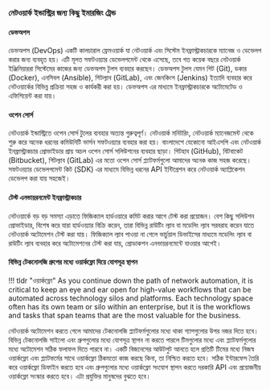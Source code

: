 ### নেটওয়ার্ক ইন্ডাস্ট্রির জন্য কিছু ইমারজিং ট্রেন্ড

#### ডেভঅপস

ডেভঅপস (DevOps) একটি কালচারাল ফ্রেমওয়ার্ক যা নেটওয়ার্ক এবং সিস্টেম ইনফ্রাস্ট্রাকচারকে ম্যানেজ ও ডেভেলপ করার জন্য ব্যবহৃত হয়। এটি মূলত সফটওয়্যার ডেভেলপমেন্ট থেকে এসেছে, তবে গত কয়েক বছরে নেটওয়ার্ক ইঞ্জিনিয়াররা সিস্টেমের কাজের জন্য ডেভঅপস টুলস ব্যবহার করছেন। ডেভঅপস টুলস যেমন গিট (Git), ডকার (Docker), এনসিবল (Ansible), গিটল্যাব (GitLab), এবং জেনকিংস (Jenkins) ইত্যাদি ব্যবহার করে নেটওয়ার্কের বিভিন্ন প্রক্রিয়া সহজ ও কার্যকরী করা হয়। ডেভঅপস এর মাধ্যমে ইনফ্রাস্ট্রাকচারকে অটোমেটেড ও এফিশিয়েন্ট করা যায়।

#### ওপেন সোর্স

নেটওয়ার্ক ইন্ডাস্ট্রিতে ওপেন সোর্স টুলের ব্যবহার অত্যন্ত গুরুত্বপূর্ণ। নেটওয়ার্ক মনিটরিং, নেটওয়ার্ক ম্যানেজমেন্ট থেকে শুরু করে অনেক ধরনের কমিউনিটি ভার্সন সফটওয়্যার ব্যবহার করা হয়। বাংলাদেশে যেকোনো আইএসপি এবং নেটওয়ার্ক ইনফ্রাস্ট্রাকচার প্রোভাইডার প্রায় অচল ওপেন সোর্স সলিউশনের ব্যবহার ছাড়া। গিটহাব (GitHub), বিটবাকেট (Bitbucket), গিটল্যাব (GitLab) এর মতো ওপেন সোর্স প্ল্যাটফর্মগুলো আমাদের অনেক কাজ সহজ করেছে। সফটওয়্যার ডেভেলপমেন্ট কিট (SDK) এর মাধ্যমে বিভিন্ন ধরনের API ইন্টিগ্রেশন করে নেটওয়ার্ক অ্যাপ্লিকেশন ডেভেলপ করা যায় সহজেই।

#### টেস্ট এনভায়রনমেন্ট ইনফ্রাস্ট্রাকচার

নেটওয়ার্কে বড় বড় সমস্যা এড়াতে ফিজিক্যাল হার্ডওয়ারে কমিট করার আগে টেস্ট করা প্রয়োজন। বেশ কিছু সলিউশন প্রোভাইডার, বিশেষ করে যারা হার্ডওয়্যার বিক্রি করেন, তারা বিভিন্ন রাউটিং ল্যাব বা মডেলিং ল্যাব সরবরাহ করেন যাতে নেটওয়ার্ক অটোমেশন টেস্ট করা যায়। ফিজিক্যাল ল্যাব পাওয়া না গেলে ভার্চুয়াল ডিভাইসের মাধ্যমে মডেলিং ল্যাব বা রাউটিং ল্যাব ব্যবহার করে অটোমেশনের টেস্ট করা যায়, প্রোডাকশন এনভায়রনমেন্টে যাওয়ার আগেই।

#### বিভিন্ন টেকনোলজি গ্রুপের মধ্যে ওয়ার্কফ্লো দিয়ে যোগসূত্র স্থাপন

!!! tldr "ওয়ার্কফ্লো"
    As you continue down the path of network automation, it is critical to keep an eye and ear open for high-value workflows that can be automated across technology silos and platforms. Each technology space often has its own team or silo within an enterprise, but it is the workflows and tasks that span teams that are the most valuable for the business.

নেটওয়ার্ক অটোমেশন করতে গেলে আমাদের টেকনোলজি প্ল্যাটফর্মগুলোর মধ্যে থাকা গ্যাপগুলোর উপর নজর দিতে হবে। বিভিন্ন টেকনোলজি সাইলো এবং গ্রুপগুলোর মধ্যে যোগসূত্র স্থাপন না করতে পারলে টিমগুলোর মধ্যে এবং প্ল্যাটফর্মগুলোর মধ্যে অটোমেশন সঠিক ফলাফল দিতে পারবে না। একটি বিজনেসের আউটপুট আনতে হলে প্রতিটি টিমের মধ্যে নিজস্ব ওয়ার্কফ্লো এবং প্ল্যাটফর্মের সাথে ওয়ার্কফ্লো ঠিকমতো কাজ করছে কিনা, তা নিশ্চিত করতে হবে। সঠিক ইন্টারফেস তৈরি করে ওয়ার্কফ্লো ডিফাইন করতে হবে এবং গ্রুপগুলোর মধ্যে ওয়ার্কফ্লো সংযোগ স্থাপন করতে দরকারি API এবং প্রয়োজনীয় ওয়ার্কফ্লো সংস্কার করতে হবে। এটা প্রযুক্তির মানুষদের বুঝতে হবে।